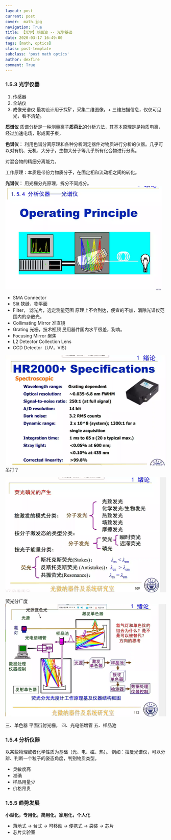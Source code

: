 ```yaml
---
layout: post
current: post
cover:  math.jpg
navigation: True
title: 【光学】球面波 -- 光学基础
date: 2020-03-17 16:49:00
tags: [math, optics]
class: post-template
subclass: 'post math optics'
author: dexfire
comment: True
---
```


### 1.5.3 光学仪器

1. 传感器
2. 全站仪
3. 成像光谱仪
最初设计用于探矿，采集二维图像，+ 三维扫描信息，仅仅可见光，看不清楚。

**质谱仪**
质谱分析是一种测量离子**质荷比**的分析方法，其基本原理是是物质电离，经过加速电场，形成离子束，

**色谱仪**：
利用色谱分离原理和各种分析测定器件对物质进行分析的仪器。几乎可以对有机、无机、大分子，生物大分子等几乎所有化合物进行分离。

对混合物的精细分离能力。

工作原理：本质是带份力物质分子，在固定相和流动相之间的转化。

**光谱仪**：
用光栅分光原理，拆分不同成分。
![](/assets/images/QQ截图20200403085625.png)
- SMA Connector
- Slit 狭缝，物平面
- Filter， 滤光片，选定测量范围
原理上不会到达，便宜的不加，消除光谱仪范围内的杂散光。
- Collimating Mirror 准直镜
- Grating 光栅，技术瓶颈
民用器件国内水平很差，狗啃。
- Focusing Mirror 聚焦
- L2 Detector Collection Lens
- CCD Detector（UV，VIS）

![](/assets/images/QQ截图20200403090220.png)
吊打？

![](/assets/images/QQ截图20200403090342.png)

荧光分广度
![](/assets/images/QQ截图20200403090607.png)

三、单色器
平面衍射光栅，
四、光电倍增管
五、样品池

### 1.5.4 分析仪器
以某些物理或者化学性质为基础（光、电、磁、热）。
例如：拉曼光谱仪，可以分辨、判断一个粒子的姿态角度，判别物质类型。
- 灵敏度高
- 准确
- 样品用量少
- 价格昂贵

### 1.5.5 趋势发展
**小型化，专用化，简用化，家用化，个人化**
- 落地式 -> 台式 -> 可移动 -> 便携式 -> 袋装 -> 芯片
- 芯片实验室